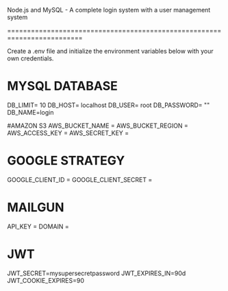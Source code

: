 Node.js and MySQL - A complete login system with a user management system

=========================================================================

Create a .env file and initialize the environment variables below with your own credentials. 

# MYSQL DATABASE
DB_LIMIT= 10
DB_HOST= localhost
DB_USER= root
DB_PASSWORD= ""
DB_NAME=login

#AMAZON S3
AWS_BUCKET_NAME = 
AWS_BUCKET_REGION = 
AWS_ACCESS_KEY = 
AWS_SECRET_KEY = 

# GOOGLE STRATEGY
GOOGLE_CLIENT_ID = 
GOOGLE_CLIENT_SECRET = 

# MAILGUN
API_KEY = 
DOMAIN = 

# JWT
JWT_SECRET=mysupersecretpassword
JWT_EXPIRES_IN=90d
JWT_COOKIE_EXPIRES=90


